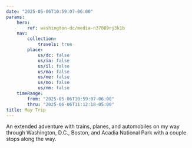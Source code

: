 ```yaml
---
date: "2025-05-06T10:59:07-06:00"
params:
    hero:
        ref: washington-dc/media-n37089rj3k1b
    nav:
        collection:
            travels: true
        place:
            us/dc: false
            us/ia: false
            us/il: false
            us/ma: false
            us/me: false
            us/mo: false
            us/nm: false
    timeRange:
        from: "2025-05-06T10:59:07-06:00"
        thru: "2025-06-06T11:12:18-05:00"
title: May Trip
---
```


An extended adventure with trains, planes, and automobiles on my way through Washington, D.C., Boston, and Acadia National Park with a couple stops along the way.
